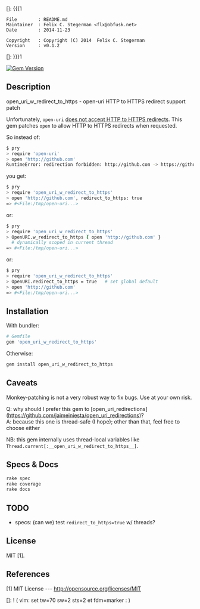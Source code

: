 []: {{{1

    File        : README.md
    Maintainer  : Felix C. Stegerman <flx@obfusk.net>
    Date        : 2014-11-23

    Copyright   : Copyright (C) 2014  Felix C. Stegerman
    Version     : v0.1.2

[]: }}}1

[![Gem Version](https://badge.fury.io/rb/open_uri_w_redirect_to_https.png)](https://rubygems.org/gems/open_uri_w_redirect_to_https)

## Description

  open_uri_w_redirect_to_https - open-uri HTTP to HTTPS redirect support patch

  Unfortunately, `open-uri` [does not accept HTTP to HTTPS
  redirects](https://bugs.ruby-lang.org/issues/3719).  This gem
  patches `open` to allow HTTP to HTTPS redirects when requested.

  So instead of:

```bash
$ pry
> require 'open-uri'
> open 'http://github.com'
RuntimeError: redirection forbidden: http://github.com -> https://github.com/
```

  you get:

```bash
$ pry
> require 'open_uri_w_redirect_to_https'
> open 'http://github.com', redirect_to_https: true
=> #<File:/tmp/open-uri...>
```

  or:

```bash
$ pry
> require 'open_uri_w_redirect_to_https'
> OpenURI.w_redirect_to_https { open 'http://github.com' }
  # dynamically scoped in current thread
=> #<File:/tmp/open-uri...>
```

  or:

```bash
$ pry
> require 'open_uri_w_redirect_to_https'
> OpenURI.redirect_to_https = true   # set global default
> open 'http://github.com'
=> #<File:/tmp/open-uri...>
```

## Installation

With bundler:

```ruby
# Gemfile
gem 'open_uri_w_redirect_to_https'
```

Otherwise:

```bash
gem install open_uri_w_redirect_to_https
```

## Caveats

  Monkey-patching is not a very robust way to fix bugs.  Use at your
  own risk.

  Q: why should I prefer this gem to [open_uri_redirections]
  (https://github.com/jaimeiniesta/open_uri_redirections)?
  <br/>
  A: because this one is thread-safe (I hope); other than that, feel
  free to choose either

  NB: this gem internally uses thread-local variables like
  `Thread.current[:__open_uri_w_redirect_to_https__]`.

## Specs & Docs

```bash
rake spec
rake coverage
rake docs
```

## TODO

* specs: (can we) test `redirect_to_https=true` w/ threads?

## License

  MIT [1].

## References

  [1] MIT License
  --- http://opensource.org/licenses/MIT

[]: ! ( vim: set tw=70 sw=2 sts=2 et fdm=marker : )
